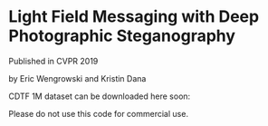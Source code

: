 # Light Field Messaging with Deep Photographic Steganography
Published in CVPR 2019

by Eric Wengrowski and Kristin Dana

CDTF 1M dataset can be downloaded here soon: <link>

Please do not use this code for commercial use.
